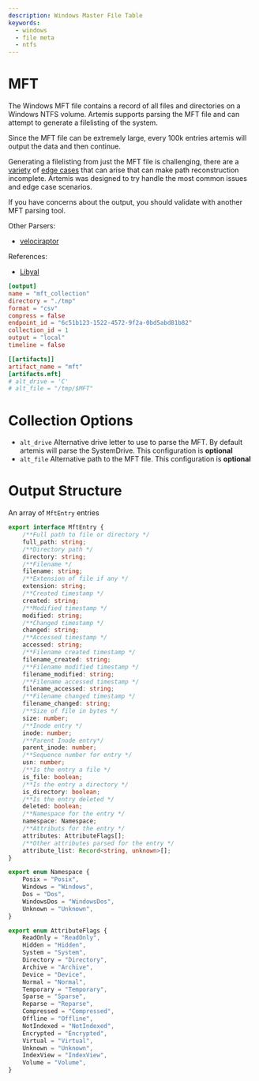 ```yaml
---
description: Windows Master File Table
keywords:
  - windows
  - file meta
  - ntfs
---
```


# MFT

The Windows MFT file contains a record of all files and directories on a Windows
NTFS volume. Artemis supports parsing the MFT file and can attempt to generate a
filelisting of the system.

Since the MFT file can be extremely large, every 100k entries artemis will
output the data and then continue.

Generating a filelisting from just the MFT file is challenging, there are a
[variety](https://osdfir.blogspot.com/2021/10/pearls-and-pitfalls-of-timeline-analysis.html)
of
[edge cases](https://harelsegev.github.io/posts/resolving-file-paths-using-the-mft/)
that can arise that can make path reconstruction incomplete. Artemis was
designed to try handle the most common issues and edge case scenarios.

If you have concerns about the output, you should validate with another MFT
parsing tool.

Other Parsers:

- [velociraptor](https://github.com/Velocidex/velociraptor)

References:

- [Libyal](https://github.com/libyal/libfsntfs/blob/main/documentation/New%20Technologies%20File%20System%20(NTFS).asciidoc)

```toml
[output]
name = "mft_collection"
directory = "./tmp"
format = "csv"
compress = false
endpoint_id = "6c51b123-1522-4572-9f2a-0bd5abd81b82"
collection_id = 1
output = "local"
timeline = false

[[artifacts]]
artifact_name = "mft"
[artifacts.mft]
# alt_drive = 'C'
# alt_file = "/tmp/$MFT"
```

# Collection Options

- `alt_drive` Alternative drive letter to use to parse the MFT. By default
  artemis will parse the SystemDrive. This configuration is **optional**
- `alt_file` Alternative path to the MFT file. This configuration is
  **optional**

# Output Structure

An array of `MftEntry` entries

```typescript
export interface MftEntry {
    /**Full path to file or directory */
    full_path: string;
    /**Directory path */
    directory: string;
    /**Filename */
    filename: string;
    /**Extension of file if any */
    extension: string;
    /**Created timestamp */
    created: string;
    /**Modified timestamp */
    modified: string;
    /**Changed timestamp */
    changed: string;
    /**Accessed timestamp */
    accessed: string;
    /**Filename created timestamp */
    filename_created: string;
    /**Filename modified timestamp */
    filename_modified: string;
    /**Filename accessed timestamp */
    filename_accessed: string;
    /**Filename changed timestamp */
    filename_changed: string;
    /**Size of file in bytes */
    size: number;
    /**Inode entry */
    inode: number;
    /**Parent Inode entry*/
    parent_inode: number;
    /**Sequence number for entry */
    usn: number;
    /**Is the entry a file */
    is_file: boolean;
    /**Is the entry a directory */
    is_directory: boolean;
    /**Is the entry deleted */
    deleted: boolean;
    /**Namespace for the entry */
    namespace: Namespace;
    /**Attributs for the entry */
    attributes: AttributeFlags[];
    /**Other attributes parsed for the entry */
    attribute_list: Record<string, unknown>[];
}

export enum Namespace {
    Posix = "Posix",
    Windows = "Windows",
    Dos = "Dos",
    WindowsDos = "WindowsDos",
    Unknown = "Unknown",
}

export enum AttributeFlags {
    ReadOnly = "ReadOnly",
    Hidden = "Hidden",
    System = "System",
    Directory = "Directory",
    Archive = "Archive",
    Device = "Device",
    Normal = "Normal",
    Temporary = "Temporary",
    Sparse = "Sparse",
    Reparse = "Reparse",
    Compressed = "Compressed",
    Offline = "Offline",
    NotIndexed = "NotIndexed",
    Encrypted = "Encrypted",
    Virtual = "Virtual",
    Unknown = "Unknown",
    IndexView = "IndexView",
    Volume = "Volume",
}
```
